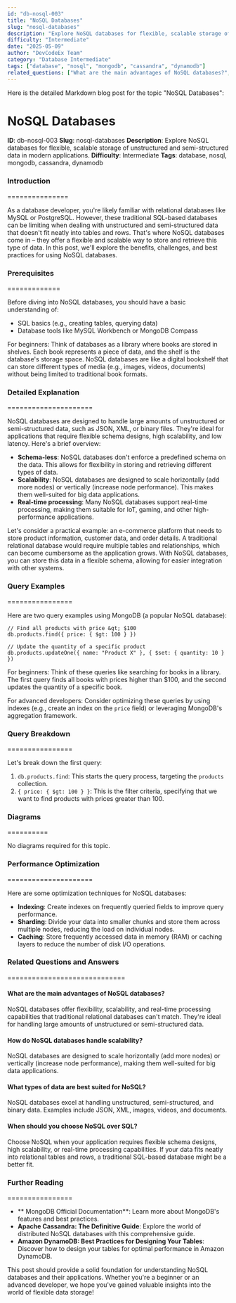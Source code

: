 ```yaml
---
id: "db-nosql-003"
title: "NoSQL Databases"
slug: "nosql-databases"
description: "Explore NoSQL databases for flexible, scalable storage of unstructured and semi-structured data in modern applications."
difficulty: "Intermediate"
date: "2025-05-09"
author: "DevCodeEx Team"
category: "Database Intermediate"
tags: ["database", "nosql", "mongodb", "cassandra", "dynamodb"]
related_questions: ["What are the main advantages of NoSQL databases?", "How do NoSQL databases handle scalability?", "What types of data are best suited for NoSQL?", "When should you choose NoSQL over SQL?"]
---
```


Here is the detailed Markdown blog post for the topic "NoSQL Databases":

**NoSQL Databases**
==================

**ID**: db-nosql-003
**Slug**: nosql-databases
**Description**: Explore NoSQL databases for flexible, scalable storage of unstructured and semi-structured data in modern applications.
**Difficulty**: Intermediate
**Tags**: database, nosql, mongodb, cassandra, dynamodb

### Introduction
===============

As a database developer, you're likely familiar with relational databases like MySQL or PostgreSQL. However, these traditional SQL-based databases can be limiting when dealing with unstructured and semi-structured data that doesn't fit neatly into tables and rows. That's where NoSQL databases come in – they offer a flexible and scalable way to store and retrieve this type of data. In this post, we'll explore the benefits, challenges, and best practices for using NoSQL databases.

### Prerequisites
=============

Before diving into NoSQL databases, you should have a basic understanding of:

* SQL basics (e.g., creating tables, querying data)
* Database tools like MySQL Workbench or MongoDB Compass

For beginners: Think of databases as a library where books are stored in shelves. Each book represents a piece of data, and the shelf is the database's storage space. NoSQL databases are like a digital bookshelf that can store different types of media (e.g., images, videos, documents) without being limited to traditional book formats.

### Detailed Explanation
=====================

NoSQL databases are designed to handle large amounts of unstructured or semi-structured data, such as JSON, XML, or binary files. They're ideal for applications that require flexible schema designs, high scalability, and low latency. Here's a brief overview:

* **Schema-less**: NoSQL databases don't enforce a predefined schema on the data. This allows for flexibility in storing and retrieving different types of data.
* **Scalability**: NoSQL databases are designed to scale horizontally (add more nodes) or vertically (increase node performance). This makes them well-suited for big data applications.
* **Real-time processing**: Many NoSQL databases support real-time processing, making them suitable for IoT, gaming, and other high-performance applications.

Let's consider a practical example: an e-commerce platform that needs to store product information, customer data, and order details. A traditional relational database would require multiple tables and relationships, which can become cumbersome as the application grows. With NoSQL databases, you can store this data in a flexible schema, allowing for easier integration with other systems.

### Query Examples
================

Here are two query examples using MongoDB (a popular NoSQL database):

```nosql
// Find all products with price &gt; $100
db.products.find({ price: { $gt: 100 } })

// Update the quantity of a specific product
db.products.updateOne({ name: "Product X" }, { $set: { quantity: 10 } })
```

For beginners: Think of these queries like searching for books in a library. The first query finds all books with prices higher than $100, and the second updates the quantity of a specific book.

For advanced developers: Consider optimizing these queries by using indexes (e.g., create an index on the `price` field) or leveraging MongoDB's aggregation framework.

### Query Breakdown
================

Let's break down the first query:

1. `db.products.find`: This starts the query process, targeting the `products` collection.
2. `{ price: { $gt: 100 } }`: This is the filter criteria, specifying that we want to find products with prices greater than 100.

### Diagrams
==========

No diagrams required for this topic.

### Performance Optimization
=====================

Here are some optimization techniques for NoSQL databases:

* **Indexing**: Create indexes on frequently queried fields to improve query performance.
* **Sharding**: Divide your data into smaller chunks and store them across multiple nodes, reducing the load on individual nodes.
* **Caching**: Store frequently accessed data in memory (RAM) or caching layers to reduce the number of disk I/O operations.

### Related Questions and Answers
=============================

#### What are the main advantages of NoSQL databases?
NoSQL databases offer flexibility, scalability, and real-time processing capabilities that traditional relational databases can't match. They're ideal for handling large amounts of unstructured or semi-structured data.

#### How do NoSQL databases handle scalability?
NoSQL databases are designed to scale horizontally (add more nodes) or vertically (increase node performance), making them well-suited for big data applications.

#### What types of data are best suited for NoSQL?
NoSQL databases excel at handling unstructured, semi-structured, and binary data. Examples include JSON, XML, images, videos, and documents.

#### When should you choose NoSQL over SQL?
Choose NoSQL when your application requires flexible schema designs, high scalability, or real-time processing capabilities. If your data fits neatly into relational tables and rows, a traditional SQL-based database might be a better fit.

### Further Reading
================

* ** MongoDB Official Documentation**: Learn more about MongoDB's features and best practices.
* **Apache Cassandra: The Definitive Guide**: Explore the world of distributed NoSQL databases with this comprehensive guide.
* **Amazon DynamoDB: Best Practices for Designing Your Tables**: Discover how to design your tables for optimal performance in Amazon DynamoDB.

This post should provide a solid foundation for understanding NoSQL databases and their applications. Whether you're a beginner or an advanced developer, we hope you've gained valuable insights into the world of flexible data storage!